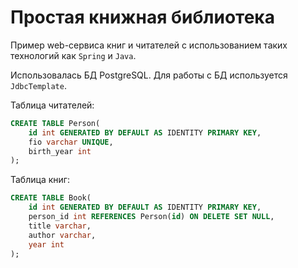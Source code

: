 # Простая книжная библиотека
Пример web-сервиса книг и читателей с использованием таких технологий как `Spring` и `Java`.

Использовалась БД PostgreSQL. Для работы с БД используется `JdbcTemplate`.

Таблица читателей:

```sql
CREATE TABLE Person(
	id int GENERATED BY DEFAULT AS IDENTITY PRIMARY KEY,
	fio varchar UNIQUE,
	birth_year int
);
```

Таблица книг:

```sql
CREATE TABLE Book(
	id int GENERATED BY DEFAULT AS IDENTITY PRIMARY KEY,
	person_id int REFERENCES Person(id) ON DELETE SET NULL,
    title varchar,
	author varchar,
    year int
);
```
